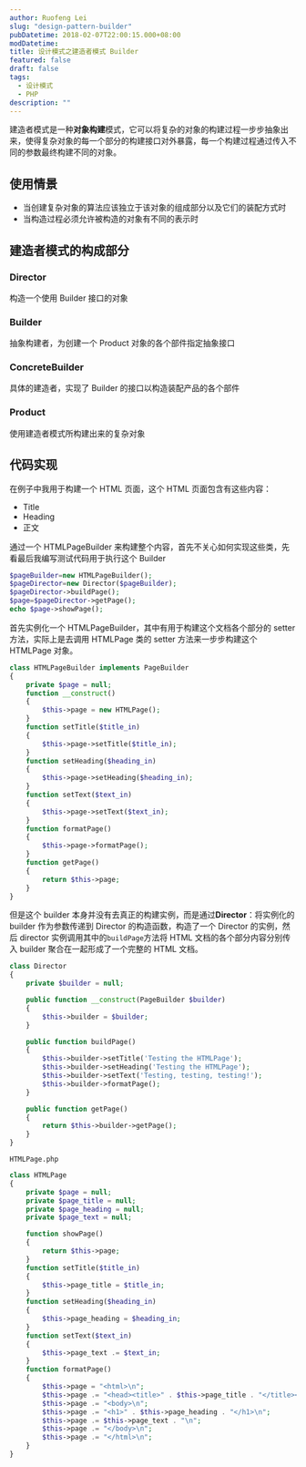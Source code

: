 ```yaml
---
author: Ruofeng Lei
slug: "design-pattern-builder"
pubDatetime: 2018-02-07T22:00:15.000+08:00
modDatetime:
title: 设计模式之建造者模式 Builder
featured: false
draft: false
tags:
  - 设计模式
  - PHP
description: ""
---
```


建造者模式是一种**对象构建**模式，它可以将复杂的对象的构建过程一步步抽象出来，使得复杂对象的每一个部分的构建接口对外暴露，每一个构建过程通过传入不同的参数最终构建不同的对象。

## 使用情景

- 当创建复杂对象的算法应该独立于该对象的组成部分以及它们的装配方式时
- 当构造过程必须允许被构造的对象有不同的表示时

## 建造者模式的构成部分

### Director

构造一个使用 Builder 接口的对象

### Builder

抽象构建者，为创建一个 Product 对象的各个部件指定抽象接口

### ConcreteBuilder

具体的建造者，实现了 Builder 的接口以构造装配产品的各个部件

### Product

使用建造者模式所构建出来的复杂对象

## 代码实现

在例子中我用于构建一个 HTML 页面，这个 HTML 页面包含有这些内容：

- Title
- Heading
- 正文

通过一个 HTMLPageBuilder 来构建整个内容，首先不关心如何实现这些类，先看最后我编写测试代码用于执行这个 Builder

```php
$pageBuilder=new HTMLPageBuilder();
$pageDirector=new Director($pageBuilder);
$pageDirector->buildPage();
$page=$pageDirector->getPage();
echo $page->showPage();
```

首先实例化一个 HTMLPageBuilder，其中有用于构建这个文档各个部分的 setter 方法，实际上是去调用 HTMLPage 类的 setter 方法来一步步构建这个 HTMLPage 对象。

```php
class HTMLPageBuilder implements PageBuilder
{
    private $page = null;
    function __construct()
    {
        $this->page = new HTMLPage();
    }
    function setTitle($title_in)
    {
        $this->page->setTitle($title_in);
    }
    function setHeading($heading_in)
    {
        $this->page->setHeading($heading_in);
    }
    function setText($text_in)
    {
        $this->page->setText($text_in);
    }
    function formatPage()
    {
        $this->page->formatPage();
    }
    function getPage()
    {
        return $this->page;
    }
}
```

但是这个 builder 本身并没有去真正的构建实例，而是通过**Director**：将实例化的 builder 作为参数传递到 Director 的构造函数，构造了一个 Director 的实例，然后 director 实例调用其中的`buildPage`方法将 HTML 文档的各个部分内容分别传入 builder 聚合在一起形成了一个完整的 HTML 文档。

```php
class Director
{
    private $builder = null;

    public function __construct(PageBuilder $builder)
    {
        $this->builder = $builder;
    }

    public function buildPage()
    {
        $this->builder->setTitle('Testing the HTMLPage');
        $this->builder->setHeading('Testing the HTMLPage');
        $this->builder->setText('Testing, testing, testing!');
        $this->builder->formatPage();
    }

    public function getPage()
    {
        return $this->builder->getPage();
    }
}
```

`HTMLPage.php`

```php
class HTMLPage
{
    private $page = null;
    private $page_title = null;
    private $page_heading = null;
    private $page_text = null;

    function showPage()
    {
        return $this->page;
    }
    function setTitle($title_in)
    {
        $this->page_title = $title_in;
    }
    function setHeading($heading_in)
    {
        $this->page_heading = $heading_in;
    }
    function setText($text_in)
    {
        $this->page_text .= $text_in;
    }
    function formatPage()
    {
        $this->page = "<html>\n";
        $this->page .= "<head><title>" . $this->page_title . "</title></head>\n";
        $this->page .= "<body>\n";
        $this->page .= "<h1>" . $this->page_heading . "</h1>\n";
        $this->page .= $this->page_text . "\n";
        $this->page .= "</body>\n";
        $this->page .= "</html>\n";
    }
}
```
